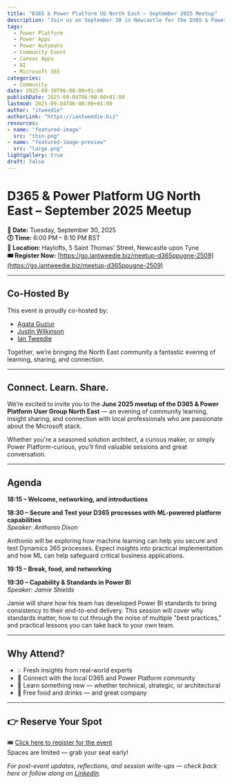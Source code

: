 ```yaml
---
title: "D365 & Power Platform UG North East – September 2025 Meetup"
description: "Join us on September 30 in Newcastle for the D365 & Power Platform UG North East meetup. Network with the community and learn from expert sessions on AI grounding and modern Canvas App components."
tags:
  - Power Platform
  - Power Apps
  - Power Automate
  - Community Event
  - Canvas Apps
  - AI
  - Microsoft 365
categories:
  - Community
date: 2025-09-30T06:00:00+01:00
publishDate: 2025-09-04T06:00:00+01:00
lastmod: 2025-09-04T06:00:00+01:00
author: "itweedie"
authorLink: "https://iantweedie.biz"
resources:
- name: "featured-image"
  src: "thin.png"
- name: "featured-image-preview"
  src: "large.png"
lightgallery: true
draft: false
---
```


# D365 & Power Platform UG North East – September 2025 Meetup

**📅 Date:** Tuesday, September 30, 2025  
**🕕 Time:** 6:00 PM – 8:10 PM BST  
**📍 Location:** Haylofts, 5 Saint Thomas' Street, Newcastle upon Tyne  
**🎟️ Register Now:** [https://go.iantweedie.biz/meetup-d365ppugne-2509](https://go.iantweedie.biz/meetup-d365ppugne-2509)

---

## Co-Hosted By

This event is proudly co-hosted by:

- [Agata Guziur](https://www.linkedin.com/in/agata-guziur-90b707192)  
- [Justin Wilkinson](https://www.linkedin.com/in/justinwilkinson1000)  
- [Ian Tweedie](https://iantweedie.biz)

Together, we’re bringing the North East community a fantastic evening of learning, sharing, and connection.

---

## Connect. Learn. Share.

We’re excited to invite you to the **June 2025 meetup of the D365 & Power Platform User Group North East** — an evening of community learning, insight sharing, and connection with local professionals who are passionate about the Microsoft stack.

Whether you're a seasoned solution architect, a curious maker, or simply Power Platform-curious, you’ll find valuable sessions and great conversation.

---

## Agenda

**18:15 – Welcome, networking, and introductions**  

**18:30 – Secure and Test your D365 processes with ML-powered platform capabilities**  
*Speaker: Anthonio Dixon*  

Anthonio will be exploring how machine learning can help you secure and test Dynamics 365 processes. Expect insights into practical implementation and how ML can help safeguard critical business applications.  

**19:15 – Break, food, and networking**  

**19:30 – Capability & Standards in Power BI**  
*Speaker: Jamie Shields*  

Jamie will share how his team has developed Power BI standards to bring consistency to their end-to-end delivery. This session will cover why standards matter, how to cut through the noise of multiple "best practices," and practical lessons you can take back to your own team.  


---

## Why Attend?

- 💡 Fresh insights from real-world experts  
- 👥 Connect with the local D365 and Power Platform community  
- 🧠 Learn something new — whether technical, strategic, or architectural  
- 🍕 Free food and drinks — and great company

---

## 👉 Reserve Your Spot

🎟️ [Click here to register for the event](https://go.iantweedie.biz/meetup-d365ppugne-2509)  
Spaces are limited — grab your seat early!

*For post-event updates, reflections, and session write-ups — check back here or follow along on [LinkedIn](https://linkedin.com/in/ian-tweedie).*